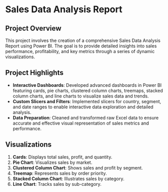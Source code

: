# Sales Data Analysis Report

## Project Overview

This project involves the creation of a comprehensive Sales Data Analysis Report using Power BI. The goal is to provide detailed insights into sales performance, profitability, and key metrics through a series of dynamic visualizations.

## Project Highlights

- **Interactive Dashboards**: Developed advanced dashboards in Power BI featuring cards, pie charts, clustered column charts, treemaps, stacked column charts, and line charts to visualize sales data and trends.
- **Custom Slicers and Filters**: Implemented slicers for country, segment, and date ranges to enable interactive data exploration and detailed analysis.
- **Data Preparation**: Cleaned and transformed raw Excel data to ensure accurate and effective visual representation of sales metrics and performance.

## Visualizations

1. **Cards**: Displays total sales, profit, and quantity.
2. **Pie Chart**: Visualizes sales by market.
3. **Clustered Column Chart**: Shows sales and profit by segment.
4. **Treemap**: Represents sales by order priority.
5. **Stacked Column Chart**: Illustrates sales by category.
6. **Line Chart**: Tracks sales by sub-category.
